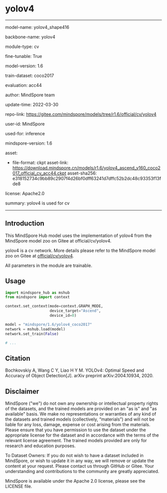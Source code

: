 # yolov4

---

model-name: yolov4_shape416

backbone-name: yolov4

module-type: cv

fine-tunable: True

model-version: 1.6

train-dataset: coco2017

evaluation: acc44

author: MindSpore team

update-time: 2022-03-30

repo-link: <https://gitee.com/mindspore/models/tree/r1.6/official/cv/yolov4>

user-id: MindSpore

used-for: inference

mindspore-version: 1.6

asset:

-
    file-format: ckpt
    asset-link: <https://download.mindspore.cn/models/r1.6/yolov4_ascend_v160_coco2017_official_cv_acc44.ckpt>
    asset-sha256: e318152734c9bb89c2907f4d26bf0dff63241d7dffc52b2dc48c93353f13fde8

license: Apache2.0

summary: yolov4 is used for cv

---

## Introduction

This MindSpore Hub model uses the implementation of yolov4 from the MindSpore model zoo on Gitee at official/cv/yolov4.

yolov4 is a cv network. More details please refer to the MindSpore model zoo on Gitee at [official/cv/yolov4](https://gitee.com/mindspore/models/blob/r1.6/official/cv/yolov4/README.md).

All parameters in the module are trainable.

## Usage

```python
import mindspore_hub as mshub
from mindspore import context

context.set_context(mode=context.GRAPH_MODE,
                    device_target="Ascend",
                    device_id=0)

model = "mindspore/1.6/yolov4_coco2017"
network = mshub.load(model)
network.set_train(False)

# ...
```

## Citation

Bochkovskiy A, Wang C Y, Liao H Y M. YOLOv4: Optimal Speed and Accuracy of Object Detection[J]. arXiv preprint arXiv:2004.10934, 2020.

## Disclaimer

MindSpore ("we") do not own any ownership or intellectual property rights of the datasets, and the trained models are provided on an "as is" and "as available" basis. We make no representations or warranties of any kind of the datasets and trained models (collectively, “materials”) and will not be liable for any loss, damage, expense or cost arising from the materials. Please ensure that you have permission to use the dataset under the appropriate license for the dataset and in accordance with the terms of the relevant license agreement. The trained models provided are only for research and education purposes.

To Dataset Owners: If you do not wish to have a dataset included in MindSpore, or wish to update it in any way, we will remove or update the content at your request. Please contact us through GitHub or Gitee. Your understanding and contributions to the community are greatly appreciated.

MindSpore is available under the Apache 2.0 license, please see the LICENSE file.
